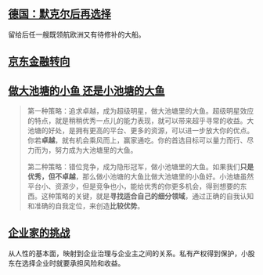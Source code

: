 ## [德国：默克尔后再选择](https://weekly.caixin.com/2021-10-09/101784256.html)

留给后任一艘既领航欧洲又有待修补的大船。



## [京东金融转向](https://weekly.caixin.com/2021-10-09/101784262.html)



## [做大池塘的小鱼 还是小池塘的大鱼](https://weekly.caixin.com/2021-10-09/101784287.html)

> 第一种策略：追求卓越，成为超级明星，做大池塘里的大鱼。超级明星效应的特点，就是稍稍优秀一点儿的能力表现，就可以带来超乎寻常的收益。大池塘的好处，是拥有更高的平台、更多的资源，可以进一步放大你的优点。你若**卓越**，就有机会乘风而上，赢家通吃。你的首选目标可以量力而行、尽力而为，努力成为大池塘里的大鱼。
>
> 第二种策略：错位竞争，成为隐形冠军，做小池塘里的大鱼。如果我们**只是优秀，但不卓越**，那么做小池塘的大鱼比做大池塘里的小鱼好。小池塘虽然平台小、资源少，但是竞争也小，能给优秀的你更多机会，得到想要的东西。这种策略的关键，就是**寻找适合自己的细分领域**，通过正确的自我认知和准确的自我定位，来创造**比较优势**。



## [企业家的挑战](https://weekly.caixin.com/2021-10-09/101784244.html)

从人性的基本面，映射到企业治理与企业主之间的关系。私有产权得到保护，小股东在选择企业时就要承担风险和收益。